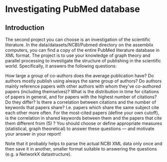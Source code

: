 # Investigating PubMed database
## Introduction
The second project you can choose is an investigation of the scientific literature.
In the data/datasets/NCBI/Pubmed directory on the assemblix computers, you can find a copy of the entire PubMed literature database in XML format.
The project is to use your knowledge of graph theory and parallel processing to investigate the structure of publishing in the scientific world.
Specifically, it answers the following questions:

How large a group of co-authors does the average publication have?
Do authors mostly publish using always the same group of authors?
Do authors mainly reference papers with other authors with whom they've co-authored papers (including themselves)?
What is the distribution in time for citations of papers in general, and for papers with the highest number of citations? Do they differ?
Is there a correlation between citations and the number of keywords that papers share? I.e. papers which share the same subject cite each other more often.
For the most-cited papers (define your own cutoff), is the correlation in shared keywords between them and the papers that cite them different from (5) ?
You should choose or define appropriate measures (statistical, graph theoretical) to answer these questions — and motivate your answer in your report!

Note that it probably helps to parse the actual NCBI XML data only once and then save it in another, smaller format suitable to answering the questions (e.g. a NetworkX datastructure).
